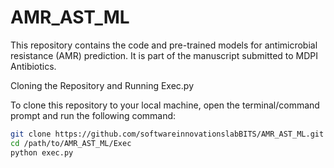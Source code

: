 # AMR_AST_ML

This repository contains the code and pre-trained models for antimicrobial resistance (AMR) prediction. It is part of the manuscript submitted to MDPI Antibiotics.

Cloning the Repository and Running Exec.py

To clone this repository to your local machine, open the terminal/command prompt and run the following command:

```bash
git clone https://github.com/softwareinnovationslabBITS/AMR_AST_ML.git
cd /path/to/AMR_AST_ML/Exec
python exec.py